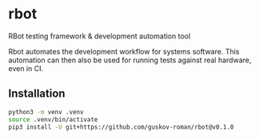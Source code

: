 # rbot
RBot testing framework & development automation tool

Rbot automates the development workflow for  systems software. 
This automation can then also be used for running tests against real hardware, even in CI.

## Installation

```bash
python3 -m venv .venv
source .venv/bin/activate
pip3 install -U git+https://github.com/guskov-roman/rbot@v0.1.0
```
